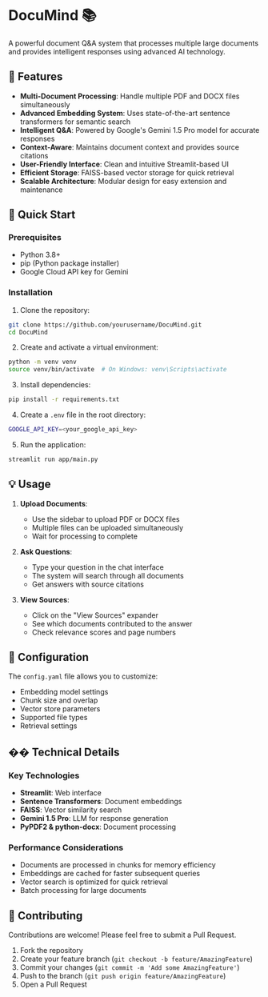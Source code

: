 # DocuMind 📚

A powerful document Q&A system that processes multiple large documents and provides intelligent responses using advanced AI technology.

## 🌟 Features

- **Multi-Document Processing**: Handle multiple PDF and DOCX files simultaneously
- **Advanced Embedding System**: Uses state-of-the-art sentence transformers for semantic search
- **Intelligent Q&A**: Powered by Google's Gemini 1.5 Pro model for accurate responses
- **Context-Aware**: Maintains document context and provides source citations
- **User-Friendly Interface**: Clean and intuitive Streamlit-based UI
- **Efficient Storage**: FAISS-based vector storage for quick retrieval
- **Scalable Architecture**: Modular design for easy extension and maintenance

## 🚀 Quick Start

### Prerequisites

- Python 3.8+
- pip (Python package installer)
- Google Cloud API key for Gemini

### Installation

1. Clone the repository:
```bash
git clone https://github.com/yourusername/DocuMind.git
cd DocuMind
```

2. Create and activate a virtual environment:
```bash
python -m venv venv
source venv/bin/activate  # On Windows: venv\Scripts\activate
```

3. Install dependencies:
```bash
pip install -r requirements.txt
```

4. Create a `.env` file in the root directory:
```bash
GOOGLE_API_KEY=<your_google_api_key>
```

5. Run the application:
```bash
streamlit run app/main.py
```


## 💡 Usage

1. **Upload Documents**:
   - Use the sidebar to upload PDF or DOCX files
   - Multiple files can be uploaded simultaneously
   - Wait for processing to complete

2. **Ask Questions**:
   - Type your question in the chat interface
   - The system will search through all documents
   - Get answers with source citations

3. **View Sources**:
   - Click on the "View Sources" expander
   - See which documents contributed to the answer
   - Check relevance scores and page numbers

## 🔧 Configuration

The `config.yaml` file allows you to customize:
- Embedding model settings
- Chunk size and overlap
- Vector store parameters
- Supported file types
- Retrieval settings

## ��️ Technical Details

### Key Technologies

- **Streamlit**: Web interface
- **Sentence Transformers**: Document embeddings
- **FAISS**: Vector similarity search
- **Gemini 1.5 Pro**: LLM for response generation
- **PyPDF2 & python-docx**: Document processing

### Performance Considerations

- Documents are processed in chunks for memory efficiency
- Embeddings are cached for faster subsequent queries
- Vector search is optimized for quick retrieval
- Batch processing for large documents

## 🤝 Contributing

Contributions are welcome! Please feel free to submit a Pull Request.

1. Fork the repository
2. Create your feature branch (`git checkout -b feature/AmazingFeature`)
3. Commit your changes (`git commit -m 'Add some AmazingFeature'`)
4. Push to the branch (`git push origin feature/AmazingFeature`)
5. Open a Pull Request


